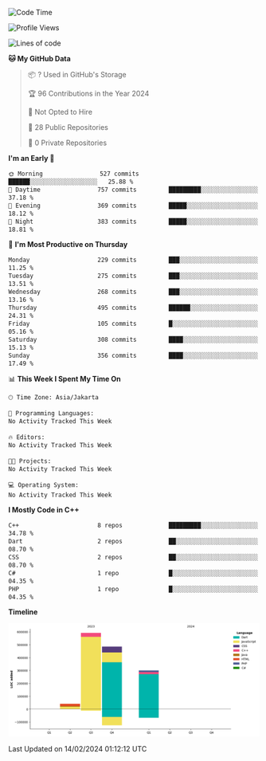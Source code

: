 <!--START_SECTION:waka-->
![Code Time](http://img.shields.io/badge/Code%20Time-41%20hrs%2034%20mins-blue)

![Profile Views](http://img.shields.io/badge/Profile%20Views-98-blue)

![Lines of code](https://img.shields.io/badge/From%20Hello%20World%20I%27ve%20Written-1.4%20million%20lines%20of%20code-blue)

**🐱 My GitHub Data** 

> 📦 ? Used in GitHub's Storage 
 > 
> 🏆 96 Contributions in the Year 2024
 > 
> 🚫 Not Opted to Hire
 > 
> 📜 28 Public Repositories 
 > 
> 🔑 0 Private Repositories 
 > 
**I'm an Early 🐤** 

```text
🌞 Morning                527 commits         ██████░░░░░░░░░░░░░░░░░░░   25.88 % 
🌆 Daytime                757 commits         █████████░░░░░░░░░░░░░░░░   37.18 % 
🌃 Evening                369 commits         █████░░░░░░░░░░░░░░░░░░░░   18.12 % 
🌙 Night                  383 commits         █████░░░░░░░░░░░░░░░░░░░░   18.81 % 
```
📅 **I'm Most Productive on Thursday** 

```text
Monday                   229 commits         ███░░░░░░░░░░░░░░░░░░░░░░   11.25 % 
Tuesday                  275 commits         ███░░░░░░░░░░░░░░░░░░░░░░   13.51 % 
Wednesday                268 commits         ███░░░░░░░░░░░░░░░░░░░░░░   13.16 % 
Thursday                 495 commits         ██████░░░░░░░░░░░░░░░░░░░   24.31 % 
Friday                   105 commits         █░░░░░░░░░░░░░░░░░░░░░░░░   05.16 % 
Saturday                 308 commits         ████░░░░░░░░░░░░░░░░░░░░░   15.13 % 
Sunday                   356 commits         ████░░░░░░░░░░░░░░░░░░░░░   17.49 % 
```


📊 **This Week I Spent My Time On** 

```text
🕑︎ Time Zone: Asia/Jakarta

💬 Programming Languages: 
No Activity Tracked This Week

🔥 Editors: 
No Activity Tracked This Week

🐱‍💻 Projects: 
No Activity Tracked This Week

💻 Operating System: 
No Activity Tracked This Week
```

**I Mostly Code in C++** 

```text
C++                      8 repos             █████████░░░░░░░░░░░░░░░░   34.78 % 
Dart                     2 repos             ██░░░░░░░░░░░░░░░░░░░░░░░   08.70 % 
CSS                      2 repos             ██░░░░░░░░░░░░░░░░░░░░░░░   08.70 % 
C#                       1 repo              █░░░░░░░░░░░░░░░░░░░░░░░░   04.35 % 
PHP                      1 repo              █░░░░░░░░░░░░░░░░░░░░░░░░   04.35 % 
```



**Timeline**

![Lines of Code chart](https://raw.githubusercontent.com/PradiptaAhmad/PradiptaAhmad/main/assets/bar_graph.png)


 Last Updated on 14/02/2024 01:12:12 UTC
<!--END_SECTION:waka-->
